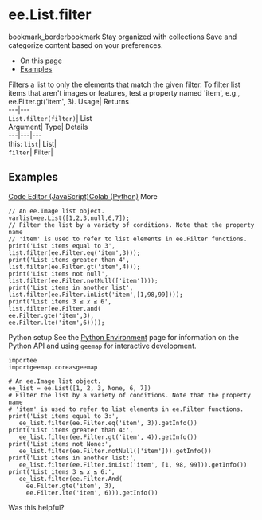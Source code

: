  
#  ee.List.filter
bookmark_borderbookmark Stay organized with collections  Save and categorize content based on your preferences.
  * On this page
  * [Examples](https://developers.google.com/earth-engine/apidocs/ee-list-filter#examples)


Filters a list to only the elements that match the given filter. To filter list items that aren't images or features, test a property named 'item', e.g., ee.Filter.gt('item', 3). 
Usage| Returns  
---|---  
`List.filter(filter)`| List  
Argument| Type| Details  
---|---|---  
this: `list`| List|   
`filter`| Filter|   
## Examples
[Code Editor (JavaScript)](https://developers.google.com/earth-engine/apidocs/ee-list-filter#code-editor-javascript-sample)[Colab (Python)](https://developers.google.com/earth-engine/apidocs/ee-list-filter#colab-python-sample) More
```
// An ee.Image list object.
varlist=ee.List([1,2,3,null,6,7]);
// Filter the list by a variety of conditions. Note that the property name
// 'item' is used to refer to list elements in ee.Filter functions.
print('List items equal to 3',
list.filter(ee.Filter.eq('item',3)));
print('List items greater than 4',
list.filter(ee.Filter.gt('item',4)));
print('List items not null',
list.filter(ee.Filter.notNull(['item'])));
print('List items in another list',
list.filter(ee.Filter.inList('item',[1,98,99])));
print('List items 3 ≤ 𝑥 ≤ 6',
list.filter(ee.Filter.and(
ee.Filter.gte('item',3),
ee.Filter.lte('item',6))));
```
Python setup
See the [ Python Environment](https://developers.google.com/earth-engine/guides/python_install) page for information on the Python API and using `geemap` for interactive development.
```
importee
importgeemap.coreasgeemap
```
```
# An ee.Image list object.
ee_list = ee.List([1, 2, 3, None, 6, 7])
# Filter the list by a variety of conditions. Note that the property name
# 'item' is used to refer to list elements in ee.Filter functions.
print('List items equal to 3:',
   ee_list.filter(ee.Filter.eq('item', 3)).getInfo())
print('List items greater than 4:',
   ee_list.filter(ee.Filter.gt('item', 4)).getInfo())
print('List items not None:',
   ee_list.filter(ee.Filter.notNull(['item'])).getInfo())
print('List items in another list:',
   ee_list.filter(ee.Filter.inList('item', [1, 98, 99])).getInfo())
print('List items 3 ≤ 𝑥 ≤ 6:',
   ee_list.filter(ee.Filter.And(
     ee.Filter.gte('item', 3),
     ee.Filter.lte('item', 6))).getInfo())
```

Was this helpful?
